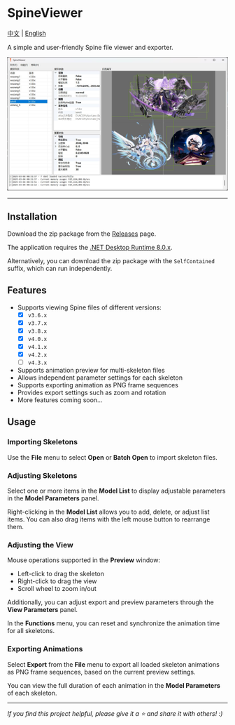 # SpineViewer

[中文](README.md) | [English](README.en.md)

A simple and user-friendly Spine file viewer and exporter.

![previewer](img/previewer.jpg)

---

## Installation

Download the zip package from the [Releases](https://github.com/ww-rm/SpineViewer/releases) page.

The application requires the [.NET Desktop Runtime 8.0.x](https://dotnet.microsoft.com/en-us/download/dotnet/8.0).

Alternatively, you can download the zip package with the `SelfContained` suffix, which can run independently.

## Features

- Supports viewing Spine files of different versions:
    - [x] `v3.6.x`
    - [x] `v3.7.x`
    - [x] `v3.8.x`
    - [x] `v4.0.x`
    - [x] `v4.1.x`
    - [x] `v4.2.x`
    - [ ] `v4.3.x`
- Supports animation preview for multi-skeleton files
- Allows independent parameter settings for each skeleton
- Supports exporting animation as PNG frame sequences
- Provides export settings such as zoom and rotation
- More features coming soon...

## Usage

### Importing Skeletons

Use the **File** menu to select **Open** or **Batch Open** to import skeleton files.

### Adjusting Skeletons

Select one or more items in the **Model List** to display adjustable parameters in the **Model Parameters** panel.

Right-clicking in the **Model List** allows you to add, delete, or adjust list items. You can also drag items with the left mouse button to rearrange them.

### Adjusting the View

Mouse operations supported in the **Preview** window:

- Left-click to drag the skeleton
- Right-click to drag the view
- Scroll wheel to zoom in/out

Additionally, you can adjust export and preview parameters through the **View Parameters** panel.

In the **Functions** menu, you can reset and synchronize the animation time for all skeletons.

### Exporting Animations

Select **Export** from the **File** menu to export all loaded skeleton animations as PNG frame sequences, based on the current preview settings.

You can view the full duration of each animation in the **Model Parameters** of each skeleton.

---

*If you find this project helpful, please give it a :star: and share it with others! :)*

